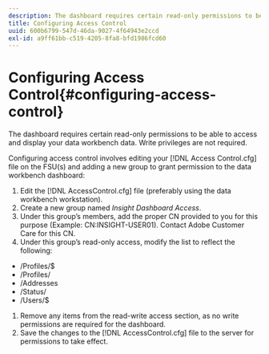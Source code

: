 ```yaml
---
description: The dashboard requires certain read-only permissions to be able to access and display your data workbench data. Write privileges are not required.
title: Configuring Access Control
uuid: 600b6799-547d-46da-9027-4f64943e2ccd
exl-id: a9ff61bb-c519-4205-8fa8-bfd1986fcd60
---
```

# Configuring Access Control{#configuring-access-control}

The dashboard requires certain read-only permissions to be able to access and display your data workbench data. Write privileges are not required.

Configuring access control involves editing your [!DNL Access Control.cfg] file on the FSU(s) and adding a new group to grant permission to the data workbench dashboard: 

1. Edit the [!DNL AccessControl.cfg] file (preferably using the data workbench workstation).
1. Create a new group named *Insight Dashboard Access*.
1. Under this group’s members, add the proper CN provided to you for this purpose (Example: CN:INSIGHT-USER01). Contact Adobe Customer Care for this CN.
1. Under this group’s read-only access, modify the list to reflect the following:

* /Profiles/$ 
* /Profiles/ 
* /Addresses 
* /Status/ 
* /Users/$

1. Remove any items from the read-write access section, as no write permissions are required for the dashboard.
1. Save the changes to the [!DNL AccessControl.cfg] file to the server for permissions to take effect.
